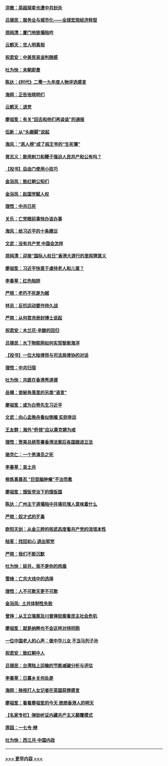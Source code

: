 #### [洪微：英超球星也遭中共封杀](../pages/nsc993/n11727243.md?t=12180601) 
#### [吕锡民：服务业与城市化——全球宏观经济转型](../pages/nsc993/n11725845.md?t=12180601) 
#### [郑纯清：厦门地铁塌陷吟](../pages/nsc993/n11725813.md?t=12180601) 
#### [云鹤天：世人明真相](../pages/nsc993/n11725621.md?t=12180601) 
#### [祝君安：中美贸易谈判随感](../pages/nsc993/n11725609.md?t=12180601) 
#### [吐为快：末朝即景](../pages/nsc993/n11723365.md?t=12180601) 
#### [陈达：《时代》二零一九年度人物评选感言](../pages/nsc993/n11723337.md?t=12180601) 
#### [海网：正告张晓明们](../pages/nsc993/n11723228.md?t=12180601) 
#### [云鹤天：退党](../pages/nsc993/n11723056.md?t=12180601) 
#### [廖祖笙：有关“回去和他们再谈谈”的通报](../pages/nsc993/n11722442.md?t=12180601) 
#### [伍新：从“头踢脚”说起](../pages/nsc993/n11722429.md?t=12180601) 
#### [海风：“恶人榜”成了阎王爷的“生死簿”](../pages/nsc993/n11722272.md?t=12180601) 
#### [胥志义：能用剌刀和鞭子强迫人民共产和公有吗？](../pages/nsc993/n11720569.md?t=12180601) 
#### [【投书】自由门使用小技巧](../pages/nsc993/n11720180.md?t=12180601) 
#### [金浴凤：致红朝公知们](../pages/nsc993/n11720563.md?t=12180601) 
#### [金浴凤：赵国党赋人权](../pages/nsc993/n11720533.md?t=12180601) 
#### [理悟：中共已死](../pages/nsc993/n11720233.md?t=12180601) 
#### [关乐：亡党眼前事快办该办事](../pages/nsc993/n11719160.md?t=12180601) 
#### [海风：给习近平的十条建议](../pages/nsc993/n11717616.md?t=12180601) 
#### [文武：没有共产党 中国会怎样](../pages/nsc993/n11717584.md?t=12180601) 
#### [郑纯清：迎接“国际人权日”香港大游行的里程牌意义](../pages/nsc993/n11717417.md?t=12180601) 
#### [廖祖笙：习近平快意于虐待老人和儿童？](../pages/nsc993/n11715313.md?t=12180601) 
#### [李春草：红色陷阱](../pages/nsc993/n11715029.md?t=12180601) 
#### [严晓：老朽不死是为贼](../pages/nsc993/n11712910.md?t=12180601) 
#### [林忌：反抗运动要作持久战](../pages/nsc993/n11712623.md?t=12180601) 
#### [严晓：从何君尧册封博士说起](../pages/nsc993/n11712465.md?t=12180601) 
#### [祝君安：木兰花·辛酸的回归](../pages/nsc993/n11712381.md?t=12180601) 
#### [吕锡民：水下物联网如何实现智能海洋](../pages/nsc993/n11711158.md?t=12180601) 
#### [【投书】一位大陆律师与司法局律协的对话](../pages/nsc993/n11709675.md?t=12180601) 
#### [理悟：中共归宿](../pages/nsc993/n11710059.md?t=12180601) 
#### [吐为快：共匪在香港秀道德](../pages/nsc993/n11709979.md?t=12180601) 
#### [岳横：诡秘角落里的另类“语言”](../pages/nsc993/n11709792.md?t=12180601) 
#### [廖祖笙：或为白卷先生习近平](../pages/nsc993/n11708330.md?t=12180601) 
#### [文武：向心孟晚舟看似倒楣 实则幸运](../pages/nsc993/n11708236.md?t=12180601) 
#### [王友群：海外“侨领”应以黄克锵为戒](../pages/nsc993/n11706176.md?t=12180601) 
#### [理悟：贺美总统签署香港法案后各国跟进立法](../pages/nsc993/n11706853.md?t=12180601) 
#### [骆克仁：一个男演员之死](../pages/nsc993/n11706677.md?t=12180601) 
#### [李春草：哀土共](../pages/nsc993/n11706255.md?t=12180601) 
#### [修炼真善忍 “巨型脑肿瘤”不治而愈](../pages/nsc993/n11705340.md?t=12180601) 
#### [廖祖笙：饿饭党治下的饿饭国](../pages/nsc993/n11705085.md?t=12180601) 
#### [陈达：广州主干道塌陷中共填坑埋人意味着什么](../pages/nsc993/n11705046.md?t=12180601) 
#### [严晓：奴才式的歹毒](../pages/nsc993/n11704826.md?t=12180601) 
#### [欧阳天剑：从金三胖的核武态度看共产党的流氓本性](../pages/nsc993/n11702238.md?t=12180601) 
#### [陆客：找回初心 退出邪党](../pages/nsc993/n11702213.md?t=12180601) 
#### [严晓：我们不能沉默](../pages/nsc993/n11702110.md?t=12180601) 
#### [吐为快：妖共，我不是你的肉盾](../pages/nsc993/n11701366.md?t=12180601) 
#### [雪绮：亡共大戏中的选择](../pages/nsc993/n11699922.md?t=12180601) 
#### [理悟：人不可欺天更不可欺](../pages/nsc993/n11699657.md?t=12180601) 
#### [金浴凤:  土共体制性失败](../pages/nsc993/n11699361.md?t=12180601) 
#### [曾铮：从王立强案及川普弹劾案看民主社会危机](../pages/nsc993/n11699318.md?t=12180601) 
#### [廖祖笙：就是纳粹也不会这样对待同胞](../pages/nsc993/n11697658.md?t=12180601) 
#### [一位中国老人的心声：做中华儿女 不当马列子孙](../pages/nsc993/n11697525.md?t=12180601) 
#### [祝君安：致红朝中人](../pages/nsc993/n11697518.md?t=12180601) 
#### [吕锡民：台湾陆上运输的节能减碳分析与评估](../pages/nsc993/n11694983.md?t=12180601) 
#### [李春草：日暮乡关何处是](../pages/nsc993/n11694805.md?t=12180601) 
#### [海网：殃视打人女记者在英国获罪感言](../pages/nsc993/n11693832.md?t=12180601) 
#### [廖祖笙：看看廖祖笙的今天 想想香港人的明天](../pages/nsc993/n11693707.md?t=12180601) 
#### [【名家专栏】弹劾听证内藏共产主义颠覆模式](../pages/nsc993/n11693563.md?t=12180601) 
#### [莲园：一七令‧辨](../pages/nsc993/n11692558.md?t=12180601) 
#### [吐为快：西江月·中国内政](../pages/nsc993/n11692071.md?t=12180601) 

----
#### [ >>> 更早内容 <<< ](../indexes/nsc993-earlier.md)
